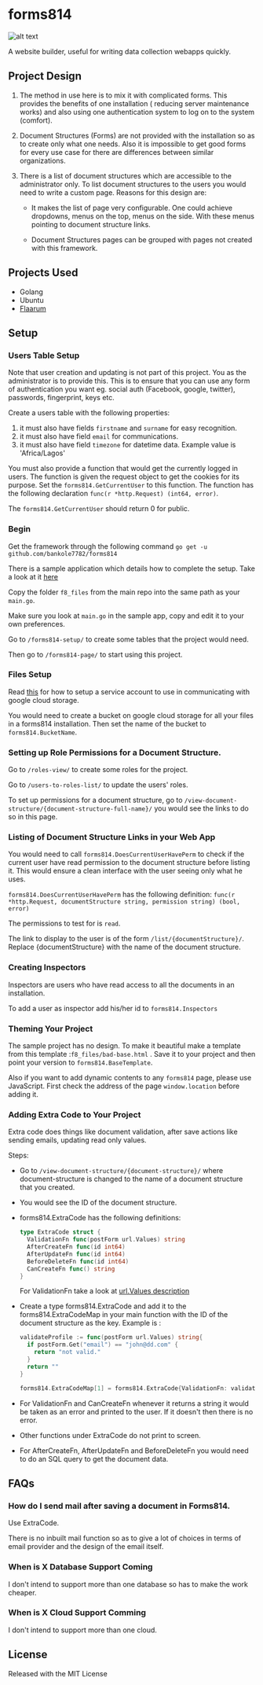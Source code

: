 # forms814

![alt text](https://github.com/bankole7782/forms814/raw/master/forms814.png "Forms814 logo")

A website builder, useful for writing data collection webapps quickly.

## Project Design

1.  The method in use here is to mix it with complicated forms. This provides the
    benefits of one installation ( reducing server maintenance works) and also using
    one authentication system to log on to the system (comfort).

2.  Document Structures (Forms) are not provided with the installation so as to create only what
    one needs. Also it is impossible to get good forms for every use case for there are differences between
    similar organizations.

3.  There is a list of document structures which are accessible to the administrator only.
    To list document structures to the users you would need to write a custom page.
    Reasons for this design are:

    * It makes the list of page very configurable. One could achieve dropdowns, menus on the top, menus on
    the side. With these menus pointing to document structure links.

    * Document Structures pages can be grouped with pages not created with this framework.


## Projects Used

* Golang
* Ubuntu
* [Flaarum](https://github.com/bankole7782/flaarum)


## Setup

### Users Table Setup

Note that user creation and updating is not part of this project. You as the administrator is to provide this. This is to
ensure that you can use any form of authentication you want eg. social auth (Facebook, google, twitter), passwords,
fingerprint, keys etc.

Create a users table with the following properties:

1. it must also have fields `firstname` and `surname` for easy recognition.
2. it must also have field `email` for communications.
3. it must also have field `timezone` for datetime data. Example value is 'Africa/Lagos'

You must also provide a function that would get the currently logged in users. The function is given the request object
to get the cookies for its purpose. Set the `forms814.GetCurrentUser` to this function. The function has the following
declaration `func(r *http.Request) (int64, error)`.

The `forms814.GetCurrentUser` should return 0 for public.


### Begin

Get the framework through the following command `go get -u github.com/bankole7782/forms814`

There is a sample application which details how to complete the setup. Take a look at it [here](https://github.com/bankole7782/forms814/tree/master/f8_sample)

Copy the folder `f8_files` from the main repo into the same path as your `main.go`.

Make sure you look at `main.go` in the sample app, copy and edit it to your own preferences.

Go to `/forms814-setup/` to create some tables that the project would need.

Then go to `/forms814-page/` to start using this project.


### Files Setup

Read [this](https://cloud.google.com/docs/authentication/production) for how to setup a service account
to use in communicating with google cloud storage.

You would need to create a bucket on google cloud storage for all your files in a forms814 installation. Then
set the name of the bucket to `forms814.BucketName`.


### Setting up Role Permissions for a Document Structure.

Go to `/roles-view/` to create some roles for the project.

Go to `/users-to-roles-list/` to update the users' roles.

To set up permissions for a document structure, go to `/view-document-structure/{document-structure-full-name}/`
you would see the links to do so in this page.


### Listing of Document Structure Links in your Web App

You would need to call `forms814.DoesCurrentUserHavePerm` to check if the current user have read permission
to the document structure before listing it. This would ensure a clean interface with the user
seeing only what he uses.

`forms814.DoesCurrentUserHavePerm` has the following definition:
`func(r *http.Request, documentStructure string, permission string) (bool, error)`

The permissions to test for is `read`.

The link to display to the user is of the form `/list/{documentStructure}/`. Replace {documentStructure} with
the name of the document structure.


### Creating Inspectors

Inspectors are users who have read access to all the documents in an installation.

To add a user as inspector add his/her id to `forms814.Inspectors`


### Theming Your Project

The sample project has no design. To make it beautiful make a template from this template :`f8_files/bad-base.html`
. Save it to your project and then point your version to `forms814.BaseTemplate`.

Also if you want to add dynamic contents to any `forms814` page, please use JavaScript.
First check the address of the page `window.location` before adding it.


### Adding Extra Code to Your Project

Extra code does things like document validation, after save actions like sending emails, updating read only values.

Steps:

- Go to `/view-document-structure/{document-structure}/` where document-structure is changed to
  the name of a document structure that you created.

- You would see the ID of the document structure.

- forms814.ExtraCode has the following definitions:
  ```go
  type ExtraCode struct {
    ValidationFn func(postForm url.Values) string
    AfterCreateFn func(id int64)
    AfterUpdateFn func(id int64)
    BeforeDeleteFn func(id int64)
    CanCreateFn func() string
  }
  ```
  For ValidationFn take a look at [url.Values description](https://golang.org/pkg/net/url/#Values)

- Create a type forms814.ExtraCode and add it to the forms814.ExtraCodeMap in your main function with
the ID of the document structure as the key. Example is :

  ```go
  validateProfile := func(postForm url.Values) string{
    if postForm.Get("email") == "john@dd.com" {
      return "not valid."
    }
    return ""
  }

  forms814.ExtraCodeMap[1] = forms814.ExtraCode{ValidationFn: validateProfile}
  ```
- For ValidationFn and CanCreateFn whenever it returns a string it would be taken as an error and printed to the user.
If it doesn't then there is no error.

- Other functions under ExtraCode do not print to screen.

- For AfterCreateFn, AfterUpdateFn and BeforeDeleteFn you would need to do an SQL query to get the document data.


## FAQs

### How do I send mail after saving a document in Forms814.

Use ExtraCode.

There is no inbuilt mail function so as to give a lot of choices in terms of email provider
and the design of the email itself.


### When is X Database Support Coming

I don't intend to support more than one database so has to make the work cheaper.


### When is X Cloud Support Comming

I don't intend to support more than one cloud.


## License

Released with the MIT License
